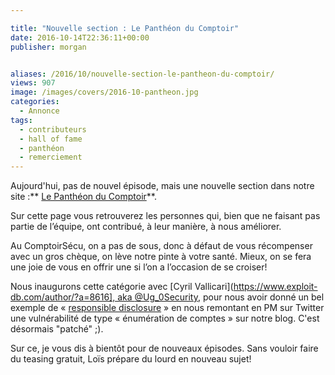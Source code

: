 ```yaml
---

title: "Nouvelle section : Le Panthéon du Comptoir"
date: 2016-10-14T22:36:11+00:00
publisher: morgan


aliases: /2016/10/nouvelle-section-le-pantheon-du-comptoir/
views: 907
image: /images/covers/2016-10-pantheon.jpg
categories:
  - Annonce
tags:
  - contributeurs
  - hall of fame
  - panthéon
  - remerciement
---
```



Aujourd'hui, pas de nouvel épisode, mais une nouvelle section dans notre site :** [Le Panthéon du Comptoir](https://www.comptoirsecu.fr/page/pantheon/)**.

Sur cette page vous retrouverez les personnes qui, bien que ne faisant pas partie de l’équipe, ont contribué, à leur manière, à nous améliorer.

Au ComptoirSécu, on a pas de sous, donc à défaut de vous récompenser avec un gros chèque, on lève notre pinte à votre santé. Mieux, on se fera une joie de vous en offrir une si l’on a l’occasion de se croiser!

Nous inaugurons cette catégorie avec [Cyril Vallicari](https://www.exploit-db.com/author/?a=8616], aka <a  href="https://twitter.com/Ug_0Security" >@Ug_0Security</a>, pour nous avoir donné un bel exemple de « [responsible disclosure](https://twitter.com/Ug_0Security/status/786921727750238208) » en nous remontant en PM sur Twitter une vulnérabilité de type « énumération de comptes » sur notre blog. C'est désormais "patché" ;).

Sur ce, je vous dis à bientôt pour de nouveaux épisodes. Sans vouloir faire du teasing gratuit, Loïs prépare du lourd en nouveau sujet!
